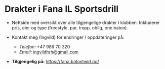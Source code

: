 # Drakter i Fana IL Sportsdrill
* Nettside med oversikt over alle tilgjengelige drakter i klubben. Inkluderer pris, eier og type (freestyle, par, tropp, oblig, one baton).
* Kontakt meg (Ingvild) for endringer / oppdateringer på:
    * *Telefon:* +47 986 70 320
    * *Email:* ingvildhrh@gmail.com

* **Tilgjengelig på:**
https://fana.batontwirl.no/